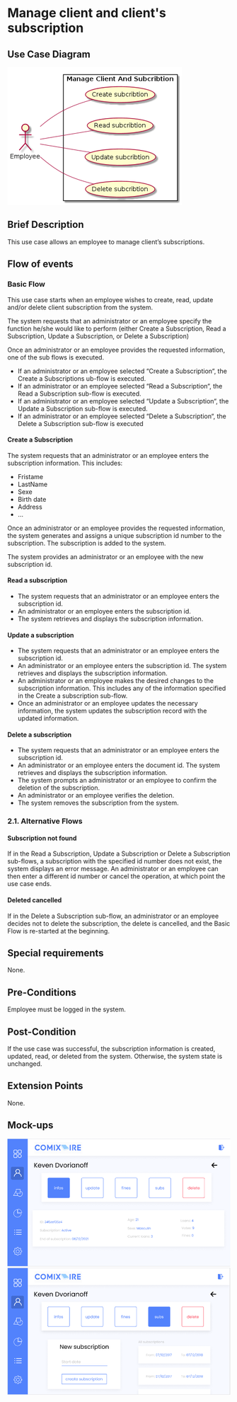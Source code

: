 # Manage client and client's subscription

## Use Case Diagram

![Use Case Diagram](./client-sub.png)

## Brief Description

This use case allows an employee to manage client’s subscriptions. 

## Flow of events

### Basic Flow

This use case starts when an employee wishes to create, read, update and/or delete client subscription from the system.

The system requests that an administrator  or an employee specify the function he/she would like to perform (either Create a Subscription, Read a Subscription, Update a Subscription, or Delete a Subscription)

Once an administrator or an employee provides the requested information, one of the sub flows is executed.

* If an administrator or an employee selected “Create a Subscription“, the Create a Subscriptions ub-flow is executed.
* If an administrator or an employee selected “Read a Subscription“, the Read a Subscription sub-flow is executed.
* If an administrator or an employee selected “Update a Subscription“, the Update a Subscription sub-flow is executed.
* If an administrator or an employee selected “Delete a Subscription“, the Delete a Subscription sub-flow is executed

#### Create a Subscription

The system requests that an administrator or an employee enters the subscription information. This includes:
* Fristame
* LastName
* Sexe
* Birth date
* Address
* …

Once an administrator or an employee provides the requested information, the system generates and assigns a unique subscription id number to the subscription. The subscription is added to the system.

The system provides an administrator or an employee with the new subscription id.

			
#### Read a subscription

* The system requests that an administrator or an employee enters the subscription id. 
* An administrator or an employee enters the subscription id.  
* The system retrieves and displays the subscription information.

#### Update a subscription 

* The system requests that an administrator or an employee enters the subscription id.
* An administrator or an employee enters the subscription id.  The system retrieves and displays the subscription information.
* An administrator or an employee makes the desired changes to the subscription information. This includes any of the information specified in the Create a subscription sub-flow.
* Once an administrator or an employee updates the necessary information, the system updates the subscription record with the updated information.

#### Delete a subscription

* The system requests that an administrator or an employee enters the subscription id. 	
* An administrator or an employee enters the document id.  The system retrieves and displays the subscription information.
* The system prompts an administrator or an employee to confirm the deletion of the subscription.
* An administrator or an employee verifies the deletion.
* The system removes the subscription from the system.

### 2.1. Alternative Flows

#### Subscription not found

If in the Read a Subscription, Update a Subscription or Delete a Subscription sub-flows, a subscription with the specified id number does not exist, the system displays an error message. An administrator or an employee can then enter a different id number or cancel the operation, at which point the use case ends.

#### Deleted cancelled

If in the Delete a Subscription sub-flow, an administrator or an employee decides not to delete the subscription, the delete is cancelled, and the Basic Flow is re-started at the beginning.

## Special requirements

None.

## Pre-Conditions

Employee must be logged in the system.

## Post-Condition

If the use case was successful, the subscription information is created, updated, read, or deleted from the system.  Otherwise, the system state is unchanged.

## Extension Points

None.

## Mock-ups

![User profile page](./user.png)
![User subscriptions menu](./user_subscription.png)


